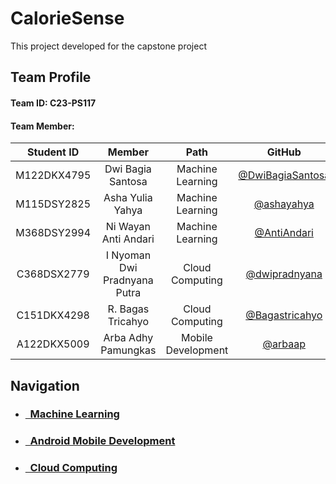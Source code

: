 
# CalorieSense

This project developed for the capstone project

## Team Profile

#### Team ID: C23-PS117
#### Team Member:

| Student ID  | Member                       | Path                | GitHub                                                  |
| :---------: | :--------------------------: |:-----------------:  | :-----------------------------------------------------: |
| M122DKX4795 | Dwi Bagia Santosa            | Machine Learning    | [@DwiBagiaSantosa](https://github.com/DwiBagiaSantosa)
| M115DSY2825 | Asha Yulia Yahya             | Machine Learning    | [@ashayahya](https://github.com/ashayahya)
| M368DSY2994 | Ni Wayan Anti Andari         | Machine Learning    | [@AntiAndari](https://github.com/AntiAndari)
| C368DSX2779 | I Nyoman Dwi Pradnyana Putra | Cloud Computing     | [@dwipradnyana](https://github.com/dwipradnyana)
| C151DKX4298 | R. Bagas Tricahyo            | Cloud Computing     | [@Bagastricahyo](https://github.com/Bagastricahyo)
| A122DKX5009 | Arba Adhy Pamungkas          | Mobile Development  | [@arbaap](https://github.com/arbaap)

## Navigation
- ### [&nbsp;&nbsp;Machine Learning](https://github.com/DwiBagiaSantosa/C23-PS117/tree/ml)
- ### [&nbsp;&nbsp;Android Mobile Development](https://github.com/DwiBagiaSantosa/C23-PS117/tree/android)
- ### [&nbsp;&nbsp;Cloud Computing](https://github.com/DwiBagiaSantosa/C23-PS117/tree/cloud)
